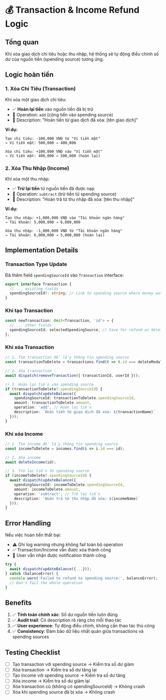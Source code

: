 # 💰 Transaction & Income Refund Logic

## Tổng quan

Khi xóa giao dịch chi tiêu hoặc thu nhập, hệ thống sẽ tự động điều chỉnh số dư của nguồn tiền (spending source) tương ứng.

## Logic hoàn tiền

### 1. Xóa Chi Tiêu (Transaction)

Khi xóa một giao dịch chi tiêu:
- ✅ **Hoàn lại tiền** vào nguồn tiền đã bị trừ
- 🔄 Operation: `add` (cộng tiền vào spending source)
- 📝 Description: "Hoàn tiền từ giao dịch đã xóa: [tên giao dịch]"

**Ví dụ:**
```
Tạo chi tiêu: -100,000 VND từ "Ví tiền mặt"
→ Ví tiền mặt: 500,000 → 400,000

Xóa chi tiêu: +100,000 VND vào "Ví tiền mặt"
→ Ví tiền mặt: 400,000 → 500,000 (hoàn lại)
```

### 2. Xóa Thu Nhập (Income)

Khi xóa một thu nhập:
- ✅ **Trừ lại tiền** từ nguồn tiền đã được nạp
- 🔄 Operation: `subtract` (trừ tiền từ spending source)
- 📝 Description: "Hoàn trả từ thu nhập đã xóa: [tên thu nhập]"

**Ví dụ:**
```
Tạo thu nhập: +1,000,000 VND vào "Tài khoản ngân hàng"
→ Tài khoản: 5,000,000 → 6,000,000

Xóa thu nhập: -1,000,000 VND từ "Tài khoản ngân hàng"
→ Tài khoản: 6,000,000 → 5,000,000 (hoàn lại)
```

## Implementation Details

### Transaction Type Update

Đã thêm field `spendingSourceId` vào `Transaction` interface:

```typescript
export interface Transaction {
  // ... existing fields
  spendingSourceId?: string; // Link to spending source where money was deducted
}
```

### Khi tạo Transaction

```typescript
const newTransaction: Omit<Transaction, 'id'> = {
  // ... other fields
  spendingSourceId: selectedSpendingSource, // Save for refund on delete
};
```

### Khi xóa Transaction

```typescript
// 1. Tìm transaction để lấy thông tin spending source
const transactionToDelete = transactions.find(t => t.id === deleteModal.transactionId);

// 2. Xóa transaction
await dispatch(removeTransaction({ transactionId, userId }));

// 3. Hoàn lại tiền vào spending source
if (transactionToDelete?.spendingSourceId) {
  await dispatch(updateBalance({
    spendingSourceId: transactionToDelete.spendingSourceId,
    amount: transactionToDelete.amount,
    operation: 'add', // Hoàn lại tiền
    description: `Hoàn tiền từ giao dịch đã xóa: ${transactionName}`
  }));
}
```

### Khi xóa Income

```typescript
// 1. Tìm income để lấy thông tin spending source
const incomeToDelete = incomes.find(i => i.id === id);

// 2. Xóa income
await deleteIncome(id);

// 3. Trừ lại tiền từ spending source
if (incomeToDelete?.spendingSourceId) {
  await dispatch(updateBalance({
    spendingSourceId: incomeToDelete.spendingSourceId,
    amount: incomeToDelete.amount,
    operation: 'subtract', // Trừ lại tiền
    description: `Hoàn trả từ thu nhập đã xóa: ${incomeName}`
  }));
}
```

## Error Handling

Nếu việc hoàn tiền thất bại:
- ⚠️ Ghi log warning nhưng không fail toàn bộ operation
- ✅ Transaction/Income vẫn được xóa thành công
- 📝 User vẫn nhận được notification thành công

```typescript
try {
  await dispatch(updateBalance({...}));
} catch (balanceError) {
  console.warn('Failed to refund to spending source:', balanceError);
  // Don't fail the whole operation
}
```

## Benefits

1. ✅ **Tính toán chính xác**: Số dư nguồn tiền luôn đúng
2. ✅ **Audit trail**: Có description rõ ràng cho mỗi thao tác
3. ✅ **User experience**: Tự động điều chỉnh, không cần thao tác thủ công
4. ✅ **Consistency**: Đảm bảo dữ liệu nhất quán giữa transactions và spending sources

## Testing Checklist

- [ ] Tạo transaction với spending source → Kiểm tra số dư giảm
- [ ] Xóa transaction → Kiểm tra số dư tăng lại
- [ ] Tạo income với spending source → Kiểm tra số dư tăng
- [ ] Xóa income → Kiểm tra số dư giảm lại
- [ ] Xóa transaction cũ (không có spendingSourceId) → Không crash
- [ ] Xóa khi spending source đã bị xóa → Không crash

